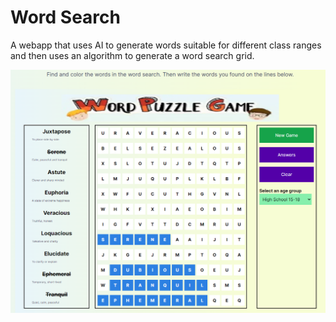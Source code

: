 # Word Search

A webapp that uses AI to generate words suitable for different class ranges and then uses an algorithm to generate a word search grid.

![word search](./images/image.png)



